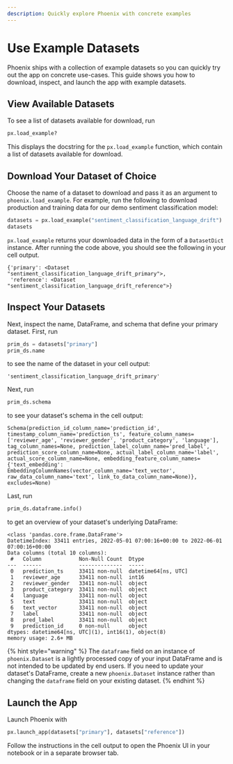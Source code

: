 ```yaml
---
description: Quickly explore Phoenix with concrete examples
---
```


# Use Example Datasets

Phoenix ships with a collection of example datasets so you can quickly try out the app on concrete use-cases. This guide shows you how to download, inspect, and launch the app with example datasets.

## View Available Datasets

To see a list of datasets available for download, run

```python
px.load_example?
```

This displays the docstring for the `px.load_example` function, which contain a list of datasets available for download.

## Download Your Dataset of Choice

Choose the name of a dataset to download and pass it as an argument to `phoenix.load_example`. For example, run the following to download production and training data for our demo sentiment classification model:

```python
datasets = px.load_example("sentiment_classification_language_drift")
datasets
```

`px.load_example` returns your downloaded data in the form of a `DatasetDict` instance. After running the code above, you should see the following in your cell output.

```
{'primary': <Dataset "sentiment_classification_language_drift_primary">,
 'reference': <Dataset "sentiment_classification_language_drift_reference">}
```

## Inspect Your Datasets

Next, inspect the name, DataFrame, and schema that define your primary dataset. First, run

```python
prim_ds = datasets["primary"]
prim_ds.name
```

to see the name of the dataset in your cell output:

```
'sentiment_classification_language_drift_primary'
```

Next, run

```python
prim_ds.schema
```

to see your dataset's schema in the cell output:

```
Schema(prediction_id_column_name='prediction_id', timestamp_column_name='prediction_ts', feature_column_names=['reviewer_age', 'reviewer_gender', 'product_category', 'language'], tag_column_names=None, prediction_label_column_name='pred_label', prediction_score_column_name=None, actual_label_column_name='label', actual_score_column_name=None, embedding_feature_column_names={'text_embedding': EmbeddingColumnNames(vector_column_name='text_vector', raw_data_column_name='text', link_to_data_column_name=None)}, excludes=None)
```

Last, run

```python
prim_ds.dataframe.info()
```

to get an overview of your dataset's underlying DataFrame:

```
<class 'pandas.core.frame.DataFrame'>
DatetimeIndex: 33411 entries, 2022-05-01 07:00:16+00:00 to 2022-06-01 07:00:16+00:00
Data columns (total 10 columns):
 #   Column            Non-Null Count  Dtype              
---  ------            --------------  -----              
 0   prediction_ts     33411 non-null  datetime64[ns, UTC]
 1   reviewer_age      33411 non-null  int16              
 2   reviewer_gender   33411 non-null  object             
 3   product_category  33411 non-null  object             
 4   language          33411 non-null  object             
 5   text              33411 non-null  object             
 6   text_vector       33411 non-null  object             
 7   label             33411 non-null  object             
 8   pred_label        33411 non-null  object             
 9   prediction_id     0 non-null      object             
dtypes: datetime64[ns, UTC](1), int16(1), object(8)
memory usage: 2.6+ MB
```

{% hint style="warning" %}
The `dataframe` field on an instance of `phoenix.Dataset` is a lightly processed copy of your input DataFrame and is not intended to be updated by end users. If you need to update your dataset's DataFrame, create a new `phoenix.Dataset` instance rather than changing the `dataframe` field on your existing dataset.
{% endhint %}

## Launch the App

Launch Phoenix with

```python
px.launch_app(datasets["primary"], datasets["reference"])
```

Follow the instructions in the cell output to open the Phoenix UI in your notebook or in a separate browser tab.
